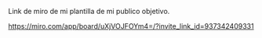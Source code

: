 
Link de miro de mi plantilla de mi publico objetivo.

https://miro.com/app/board/uXjVOJFOYm4=/?invite_link_id=937342409331
